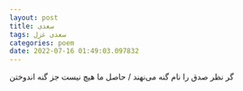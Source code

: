 ```yaml
---
layout: post
title: سعدی
tags: سعدی غزل
categories: poem
date: 2022-07-16 01:49:03.097832
---
```


گر نظر صدق را نام گنه می‌نهند / حاصل ما هیچ نیست جز گنه اندوختن